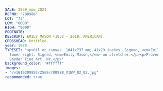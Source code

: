 ```yaml
---
SALE: 2569_mpw_2021
REFNO: "780988"
LOT: "73"
LOW: "6000"
HIGH: "8000"
FOOTNOTE: ''
DESCRIPT: EMILY MASON (1932 - 2019, AMERICAN)
CROSSHEAD: Untitled.
year: 1970
TYPESET: "<p>Oil on canvas. 1041x737 mm; 41x29 inches. Signed, <em>Emily Mason,</em>
  lower right. Signed, <em>Emily Mason,</em> on stretcher.</p><p>Provenance: Gary
  Snyder Fine Art, NY.</p>"
background_color: "#ffffff"
images:
- "/v1619209852/2569/780988_VIEW_02_02.jpg"
recommended: true

---
```

